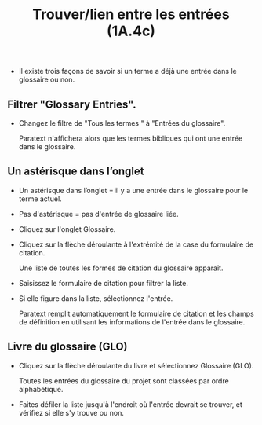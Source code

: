 ﻿---
title: Trouver/lien entre les entrées (1A.4c)
---
-   Il existe trois façons de savoir si un terme a déjà une entrée dans le glossaire ou non.

## Filtrer "Glossary Entries".

-   Changez le filtre de "Tous les termes " à "Entrées du glossaire".

    Paratext n'affichera alors que les termes bibliques qui ont une entrée dans le glossaire.

## Un astérisque dans l’onglet

-   Un astérisque dans l’onglet = il y a une entrée dans le glossaire pour le terme actuel.
-   Pas d'astérisque = pas d'entrée de glossaire liée.
-   Cliquez sur l'onglet Glossaire.
-   Cliquez sur la flèche déroulante à l'extrémité de la case du formulaire de citation.

    Une liste de toutes les formes de citation du glossaire apparaît.

-   Saisissez le formulaire de citation pour filtrer la liste.
-   Si elle figure dans la liste, sélectionnez l'entrée.

    Paratext remplit automatiquement le formulaire de citation et les champs de définition en utilisant les informations de l'entrée dans le glossaire.

## Livre du glossaire (GLO)

-   Cliquez sur la flèche déroulante du livre et sélectionnez Glossaire (GLO).

    Toutes les entrées du glossaire du projet sont classées par ordre alphabétique.

-   Faites défiler la liste jusqu'à l'endroit où l'entrée devrait se trouver, et vérifiez si elle s'y trouve ou non.

